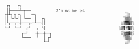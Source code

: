      ┌┐   ┌┐
     │├───┴┴─┬──┐           ℑ'𝔪 𝔫𝔬𝔱 𝔰𝔲𝔯𝔢 𝔶𝔢𝔱.
    ┌┼┴┐┌┐┌┐ │  ├─┐                                         ░░
    ││ └┘└┘│ └──┤ │  ┌┐                                    ░▒▒░
    │└┬──┬─┼───┬┼─┴──┤│                                   ░▒▓▓▒░
    └─┘  └─┘  ┌┘│  ╷ └┤                                  ░▒▓❓▓▒░
            ┌─┘ │ ╶┼──┼──┐                                ░▒▓▓▒░
            └───┘  ╵  │ ┌┘                                 ░▒▒░
                      └─┘                                   ░░
